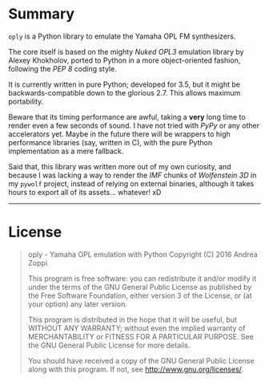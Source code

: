 Summary
=======

`oply` is a Python library to emulate the Yamaha OPL FM synthesizers.

The core itself is based on the mighty *Nuked OPL3* emulation library by
Alexey Khokholov, ported to Python in a more object-oriented fashion,
following the *PEP 8* coding style.

It is currently written in pure Python; developed for 3.5, but it might be
backwards-compatible down to the glorious 2.7.  This allows maximum
portability.

Beware that its timing performance are awful, taking a **very** long time
to render even a few seconds of sound.  I have not tried with *PyPy* or any
other accelerators yet.  Maybe in the future there will be wrappers to
high performance libraries (say, written in C), with the pure Python
implementation as a mere fallback.

Said that, this library was written more out of my own curiosity, and because
I was lacking a way to render the *IMF* chunks of *Wolfenstein 3D* in my
`pywolf` project, instead of relying on external binaries, although it takes
hours to export all of its assets... whatever! xD

-------------------------------------------------------------------------------

License
=======

> oply - Yamaha OPL emulation with Python
> Copyright (C) 2016 Andrea Zoppi
>
> This program is free software: you can redistribute it and/or modify
> it under the terms of the GNU General Public License as published by
> the Free Software Foundation, either version 3 of the License, or
> (at your option) any later version.
>
> This program is distributed in the hope that it will be useful,
> but WITHOUT ANY WARRANTY; without even the implied warranty of
> MERCHANTABILITY or FITNESS FOR A PARTICULAR PURPOSE.  See the
> GNU General Public License for more details.
>
> You should have received a copy of the GNU General Public License
> along with this program.  If not, see <http://www.gnu.org/licenses/>.
